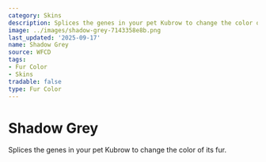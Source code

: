 ```yaml
---
category: Skins
description: Splices the genes in your pet Kubrow to change the color of its fur.
image: ../images/shadow-grey-7143358e8b.png
last_updated: '2025-09-17'
name: Shadow Grey
source: WFCD
tags:
- Fur Color
- Skins
tradable: false
type: Fur Color
---
```


# Shadow Grey

Splices the genes in your pet Kubrow to change the color of its fur.

